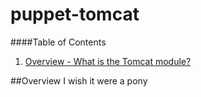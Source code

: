 puppet-tomcat
=============

####Table of Contents

1. [Overview - What is the Tomcat module?](#overview)

##Overview
I wish it were a pony